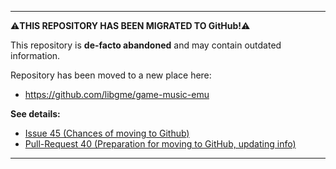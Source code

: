 ------------
⚠️**THIS REPOSITORY HAS BEEN MIGRATED TO GitHub!**⚠️

This repository is **de-facto abandoned** and may contain outdated information.

Repository has been moved to a new place here:

* https://github.com/libgme/game-music-emu

**See details:**

* [Issue 45 (Chances of moving to Github)](https://bitbucket.org/mpyne/game-music-emu/issues/45)
* [Pull-Request 40 (Preparation for moving to GitHub, updating info)](https://bitbucket.org/mpyne/game-music-emu/pull-requests/40)
------------
